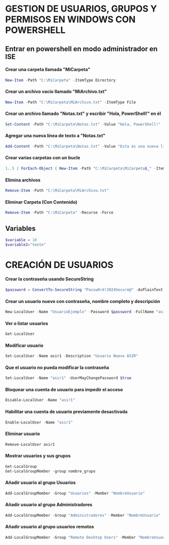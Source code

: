# GESTION DE USUARIOS, GRUPOS Y PERMISOS EN WINDOWS CON POWERSHELL

## Entrar en powershell en modo administrador en ISE

#### Crear una carpeta llamada "MiCarpeta"
```powershell
New-Item -Path "C:\MiCarpeta" -ItemType Directory
```

#### Crear un archivo vacío llamado "MiArchivo.txt"
```powershell
New-Item -Path "C:\MiCarpeta\MiArchivo.txt" -ItemType File
```
#### Crear un archivo llamado "Notas.txt" y escribir "Hola, PowerShell!" en él
```powershell
Set-Content -Path "C:\MiCarpeta\Notas.txt" -Value "Hola, PowerShell!"
```

#### Agregar una nueva línea de texto a "Notas.txt"
```powershell
Add-Content -Path "C:\MiCarpeta\Notas.txt" -Value "Esta es una nueva línea de texto."
```

#### Crear varias carpetas con un bucle
```powershell
1..5 | ForEach-Object { New-Item -Path "C:\MiCarpeta\MiCarpeta$_" -ItemType Directory }
```

#### Elimina archivos
```powershell
Remove-Item -Path "C:\MiCarpeta\MiArchivo.txt"
```
#### Eliminar Carpeta (Con Contenido)
```powershell
Remove-Item -Path "C:\MiCarpeta" -Recurse -Force
```

## Variables
```powershell
$variable = 10
$variable2="texto"
```

# CREACIÓN DE USUARIOS

#### Crear la contraseña usando SecureString
```powershell
$password = ConvertTo-SecureString "Passw0rd!2024Secure@" -AsPlainText -Force
```
#### Crear un usuario nuevo con contraseña, nombre completo y descripción
```powershell
New-LocalUser -Name "UsuarioEjemplo" -Password $password -FullName "asir1" -Description "Usuario de prueba con configuración avanzada"
```

#### Ver o listar usuarios
```powershell
Get-LocalUser
```
#### Modificar usuario
```powershell
Set-LocalUser -Name asir1 -Description "Usuario Nuevo ASIR"
```
#### Que el usuario no pueda modificar la contraseña
```powershell
Set-LocalUser -Name "asir1" -UserMayChangePassword $true
```
#### Bloquear una cuenta de usuario para impedir el acceso
```powershell
Disable-LocalUser -Name "asir1"
```
#### Habilitar una cuenta de usuario previamente desactivada
```powershell
Enable-LocalUser -Name "asir1"
```
#### Eliminar usuario
```powershell
Remove-LocalUser asir1
```
#### Mostrar usuarios y sus grupos
```powershell
Get-LocalGroup
Get-LocalGroupMember -group nombre_grupo
```
#### Añadir usuario al grupo Usuarios
```powershell
Add-LocalGroupMember -Group "Usuarios" -Member "NombreUsuario"
```
#### Añadir usuario al grupo Administradores
```powershell
Add-LocalGroupMember -Group "Administradores" -Member "NombreUsuario"
```
#### Añadir usuario al grupo usuarios remotos
```powershell
Add-LocalGroupMember -Group "Remote Desktop Users" -Member "NombreUsuario"
```
